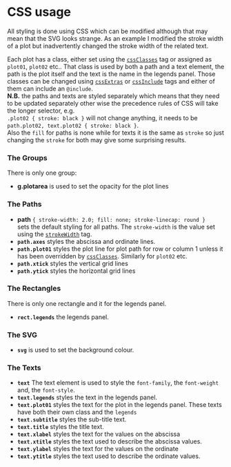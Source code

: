 #  CSS usage

All styling is done using CSS which can be modified although that may mean that the SVG
looks strange. As an example I modified the stroke width of a plot but inadvertently
changed the stroke width of the related text.

Each plot has a class, either set using the [`cssClasses`](json.md#cssClasses) tag or assigned as `plot01`, `plot02` etc.. That class is used by both a path and a text element,
the path is the plot itself and the text is the name in the legends panel. Those classes
can be changed using [`cssExtras`](json.md#cssExtras) or
[`cssInclude`](json.md#cssInclude) tags and either of them can include an `@include`.<br/>
**N.B.** the paths and texts are styled separately which means that they need to be
updated separately other wise the precedence rules of CSS will take the longer selector,
e.g.<br/>
`.plot02 { stroke: black }` will not change anything, it needs to be
`path.plot02, text.plot02 { stroke: black }`.<br/>
Also the `fill` for paths is none while for texts it is the same as `stroke` so just
changing the `stroke` for both may give some surprising results.

### The Groups
There is only one group:
- **g.plotarea** is used to set the opacity for the plot lines

### The Paths

- **path** `{ stroke-width: 2.0; fill: none; stroke-linecap: round }`<br/>
sets the default styling for all paths. The `stroke-width` is the value set using the
[`strokeWidth`](json.md#strokeWidth) tag.
- **`path.axes`** styles the abscissa and ordinate lines.
- **`path.plot01`** styles the plot line for plot path for row or column 1 unless it has
been overridden by [`cssClasses`](json.md#cssClasses). Similarly for `plot02` etc.
- **`path.xtick`** styles the vertical grid lines
- **`path.ytick`** styles the horizontal grid lines

### The Rectangles
There is only one rectangle and it for the legends panel.
- **`rect.legends`** the legends panel.

### The SVG
- **`svg`** is used to set the background colour.

### The Texts

- **`text`** The text element is used to style the `font-family`, the `font-weight` and,
the `font-style`.
- **`text.legends`** styles the text in the legends panel.
- **`text.plot01`** styles the text for the plot in the legends panel. These texts have
both their own class and the `legends`
- **`text.subtitle`** styles the sub-title text.
- **`text.title`** styles the title text.
- **`text.xlabel`** styles the text for the values on the abscissa
- **`text.xtitle`** styles the text used to describe the abscissa values.
- **`text.ylabel`** styles the text for the values on the ordinate
- **`text.ytitle`** styles the text used to describe the ordinate values.
